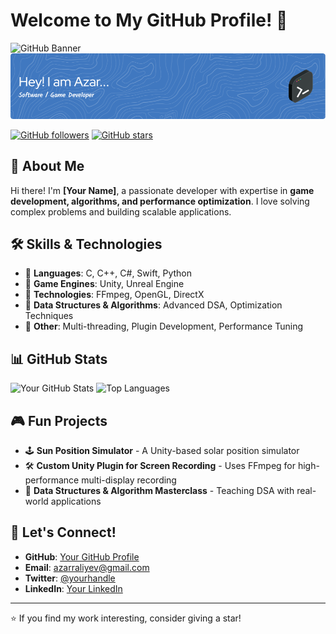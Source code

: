 # Welcome to My GitHub Profile! 🚀

![GitHub Banner](https://your-image-url.com/banner.png) <!-- Replace with your actual banner URL -->
![Header](./github-header-image.png)

[![GitHub followers](https://img.shields.io/github/followers/azeraliyev11?label=Followers&style=social)](https://github.com/azeraliyev11)
[![GitHub stars](https://img.shields.io/github/stars/azeraliyev11?affiliations=OWNER&style=social)](https://github.com/azeraliyev11?tab=repositories)

## 🌟 About Me

Hi there! I'm **[Your Name]**, a passionate developer with expertise in **game development, algorithms, and performance optimization**. I love solving complex problems and building scalable applications. 

## 🛠 Skills & Technologies

- 🔹 **Languages**: C, C++, C#, Swift, Python
- 🔹 **Game Engines**: Unity, Unreal Engine
- 🔹 **Technologies**: FFmpeg, OpenGL, DirectX
- 🔹 **Data Structures & Algorithms**: Advanced DSA, Optimization Techniques
- 🔹 **Other**: Multi-threading, Plugin Development, Performance Tuning

## 📊 GitHub Stats

![Your GitHub Stats](https://github-readme-stats.vercel.app/api?username=azeraliyev11&show_icons=true&theme=dark)
![Top Languages](https://github-readme-stats.vercel.app/api/top-langs/?username=azeraliyev11&layout=compact&theme=dark)

## 🎮 Fun Projects

- 🕹 **Sun Position Simulator** - A Unity-based solar position simulator
- 🛠 **Custom Unity Plugin for Screen Recording** - Uses FFmpeg for high-performance multi-display recording
- 🔢 **Data Structures & Algorithm Masterclass** - Teaching DSA with real-world applications

## 💬 Let's Connect!

- **GitHub**: [Your GitHub Profile](https://github.com/azeraliyev11)
- **Email**: azarraliyev@gmail.com
- **Twitter**: [@yourhandle](https://twitter.com/yourhandle)
- **LinkedIn**: [Your LinkedIn](https://linkedin.com/in/your-profile)

---

⭐ If you find my work interesting, consider giving a star!
